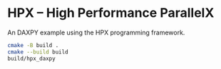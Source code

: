 # HPX – High Performance ParallelX

An DAXPY example using the HPX programming framework.

```bash
cmake -B build .
cmake --build build
build/hpx_daxpy
```
